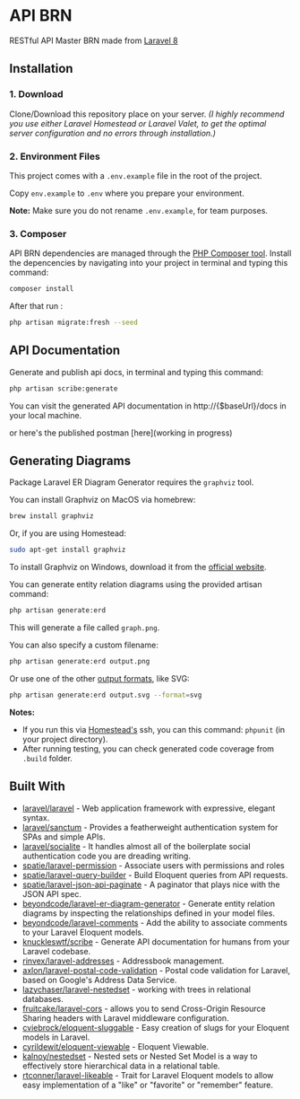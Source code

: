 # API BRN 

RESTful API Master BRN made from [Laravel 8](https://laravel.com/)

## Installation

### 1. Download
  Clone/Download this repository place on your server. *(I highly recommend you use either Laravel Homestead or Laravel Valet, to get the optimal server configuration and no errors through installation.)*

### 2. Environment Files
This project comes with a `.env.example` file in the root of the project.

Copy `env.example` to `.env` where you prepare your environment.

**Note:** Make sure you do not rename `.env.example`, for team purposes.

### 3. Composer
API BRN dependencies are managed through the [PHP Composer tool](https://getcomposer.org/). Install the depencencies by navigating into your project in terminal and typing this command:
```bash
composer install
```

After that run :
```bash
php artisan migrate:fresh --seed
```

## API Documentation 
Generate and publish api docs, in terminal and typing this command:
```bash
php artisan scribe:generate
```

You can visit the generated API documentation in http://{$baseUrl}/docs in your local machine.

or here's the published postman [here](working in progress)


## Generating Diagrams

Package Laravel ER Diagram Generator requires the `graphviz` tool.

You can install Graphviz on MacOS via homebrew:

```bash
brew install graphviz
```

Or, if you are using Homestead:

```bash
sudo apt-get install graphviz
```

To install Graphviz on Windows, download it from the [official website](https://graphviz.gitlab.io/_pages/Download/Download_windows.html).

You can generate entity relation diagrams using the provided artisan command:

```bash
php artisan generate:erd
```

This will generate a file called `graph.png`.

You can also specify a custom filename:

```bash
php artisan generate:erd output.png
```

Or use one of the other [output formats](https://www.graphviz.org/doc/info/output.html), like SVG:

```bash
php artisan generate:erd output.svg --format=svg
```

**Notes:** 
- If you run this via [Homestead's](https://laravel.com/docs/homestead) ssh, you can this command: `phpunit` (in your project directory).
- After running testing, you can check generated code coverage from `.build` folder.


## Built With

* [laravel/laravel](https://github.com/laravel/laravel) - Web application framework with expressive, elegant syntax.
* [laravel/sanctum](https://github.com/laravel/sanctum) - Provides a featherweight authentication system for SPAs and simple APIs.
* [laravel/socialite](https://github.com/knuckleswtf/scribe) - It handles almost all of the boilerplate social authentication code you are dreading writing.
* [spatie/laravel-permission](https://github.com/spatie/laravel-permission) - Associate users with permissions and roles
* [spatie/laravel-query-builder](https://github.com/spatie/laravel-query-builder) - Build Eloquent queries from API requests.
* [spatie/laravel-json-api-paginate](https://github.com/spatie/laravel-json-api-paginate) - A paginator that plays nice with the JSON API spec.
* [beyondcode/laravel-er-diagram-generator](https://github.com/beyondcode/laravel-er-diagram-generator) - Generate entity relation diagrams by inspecting the relationships defined in your model files.
* [beyondcode/laravel-comments](https://github.com/beyondcode/laravel-comments) - Add the ability to associate comments to your Laravel Eloquent models.
* [knuckleswtf/scribe](https://github.com/knuckleswtf/scribe) - Generate API documentation for humans from your Laravel codebase.
* [rinvex/laravel-addresses](https://github.com/rinvex/laravel-addresses) - Addressbook management.
* [axlon/laravel-postal-code-validation](https://github.com/axlon/laravel-postal-code-validation) - Postal code validation for Laravel, based on Google's Address Data Service. 
* [lazychaser/laravel-nestedset](https://github.com/lazychaser/laravel-nestedset) - working with trees in relational databases.
* [fruitcake/laravel-cors](https://github.com/fruitcake/laravel-cors) -  allows you to send Cross-Origin Resource Sharing headers with Laravel middleware configuration.
* [cviebrock/eloquent-sluggable](https://github.com/eloquent-viewable) - Easy creation of slugs for your Eloquent models in Laravel.
* [cyrildewit/eloquent-viewable](https://github.com/cyrildewit/eloquent-viewable) - Eloquent Viewable.
* [kalnoy/nestedset](https://github.com/lazychaser/laravel-nestedset) - Nested sets or Nested Set Model is a way to effectively store hierarchical data in a relational table.
* [rtconner/laravel-likeable](https://github.com/rtconner/laravel-likeable) - Trait for Laravel Eloquent models to allow easy implementation of a "like" or "favorite" or "remember" feature.


  
